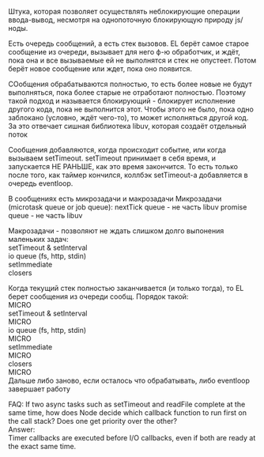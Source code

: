 Штука, которая позволяет осуществлять неблокирующие операции ввода-вывод,
несмотря на однопоточную блокирующую природу js/ноды.

Есть очередь сообщений, а есть стек вызовов. EL берёт самое старое
сообщение из очереди, вызывает для него ф-ю обработчик, и ждёт, пока она
и все вызываемые ей не выполнятся и стек не опустеет. Потом берёт
новое сообщение или ждет, пока оно появится.

СОобщения обрабатываются полностью, то есть более новые не будут выполняться,
пока более старые не отработают полностью. Поэтому такой подход и называется блокирующий - блокирует исполнение другого кода, пока не
выполнится этот. Чтобы этого не было, пока одно заблокано (условно, ждёт чего-то), то может исполняться другой код. За это отвечает
сишная библиотека libuv, которая создаёт отдельный поток

Сообщения добавляются, когда происходит событие, или когда вызываем setTimeout. setTimeout принимает в себя время,
и запускается НЕ РАНЬШЕ, как это время закончится. То есть только после того, как таймер кончился, коллбэк setTimeout-а добавляется
в очередь eventloop.

В сообщениях есть микрозадачи и макрозадачи
Микрозадачи (microtask queue or job queue):
    nextTick queue  - не часть libuv
    promise queue  - не часть libuv

Макрозадачи - позволяют не ждать слишком долго выпонения маленьких задач:\
    setTimeout & setInterval\
    io queue (fs, http, stdin)\
    setImmediate\
    closers

Когда текущий стек полностью заканчивается (и только тогда), то EL берет сообщения из очереди сообщ.
Порядок такой:\
    MICRO\
    setTimeout & setInterval\
    MICRO\
    io queue (fs, http, stdin)\
    MICRO\
    setImmediate\
    MICRO\
    closers\
    MICRO\
    Дальше либо заново, если осталось что обрабатывать, либо eventloop завершает работу




FAQ:
    If two async tasks such as setTimeout and readFile complete at the same time, how does Node decide which callback function to run first on the call stack? Does one get priority over the other?\
    Answer:\
    Timer callbacks are executed before I/O callbacks, even if both are ready at the exact same time.



        